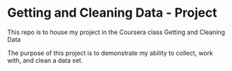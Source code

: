 
# Getting and Cleaning Data - Project

This repo is to house my project in the Coursera class Getting and Cleaning Data

The purpose of this project is to demonstrate my ability to collect, work with, and clean a data set. 


